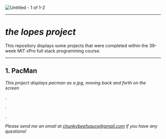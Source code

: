 ![Untitled - 1 of 1-2](https://user-images.githubusercontent.com/124753427/223314999-612fc0e3-0d5d-4acf-97ba-b7a19c877254.jpg)

***

# ***the lopes project***  

This repository displays some projects that were completed within the 39-week MIT xPro full stack programming course.

***

## 1. PacMan

*This project displays pacman as a jpg, moving back and forth on the screen*

.

.

.

*Please send me an email at chunkybeefsauce@gmail.com if you have any questions!*





 

